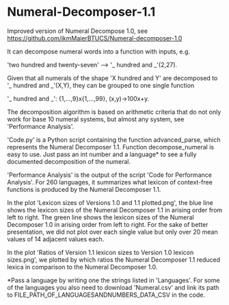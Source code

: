 # Numeral-Decomposer-1.1
Improved version of Numeral Decompose 1.0, see https://github.com/ikmMaierBTUCS/Numeral-decomposer-1.0

It can decompose numeral words into a function with inputs, e.g. 

'two hundred and twenty-seven' --> '_ hundred and \_'(2,27). 

Given that all numerals of the shape 'X hundred and Y' are decomposed to '_ hundred and \_'(X,Y), they can be grouped to one single function 

'_ hundred and \_': {1,...,9}x{1,...,99}, (x,y)->100x+y.

The decomposition algorithm is based on arithmetic criteria that do not only work for base 10 numeral systems, but almost any system, see 'Performance Analysis'.

'Code.py' is a Python script containing the function advanced_parse, which represents the Numeral Decomposer 1.1.
Function decompose_numeral is easy to use. Just pass an int number and a language* to see a fully documented decomposition of the numeral.

'Performance Analysis' is the output of the script 'Code for Performance Analysis'. For 260 languages, it summarizes what lexicon of context-free functions is produced by the Numeral Decomposer 1.1.

In the plot 'Lexicon sizes of Versions 1.0 and 1.1 plotted.png', the blue line shows the lexicon sizes of the Numeral Decomposer 1.1 in arising order from left to right. The green line shows the lexicon sizes of the Numeral Decomposer 1.0 in arising order from left to right. For the sake of better presentation, we did not plot over each single value but only over 20 mean values of 14 adjacent values each.

In the plot 'Ratios of Version 1.1 lexicon sizes to Version 1.0 lexicon sizes.png', we plotted by which ratios the Numeral Decomposer 1.1 reduced lexica in comparison to the Numeral Decomposer 1.0.

*Pass a language by writing one the strings listed in 'Languages'. For some of the languages you also need to download 'Numeral.csv' and link its path to FILE_PATH_OF_LANGUAGESANDNUMBERS_DATA_CSV in the code.
